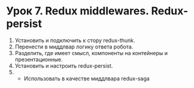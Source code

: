 # Урок 7. Redux middlewares. Redux-persist

1. Установить и подключить к стору redux-thunk.
2. Перенести в миддлвар логику ответа робота.
3. Разделить, где имеет смысл, компоненты на контейнеры и презентационные.
4. Установить и настроить redux-persist.
5. * Использовать в качестве миддлвара redux-saga